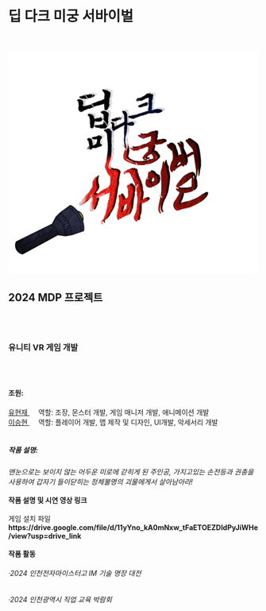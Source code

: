 <h1>딥 다크 미궁 서바이벌</h1><br><br>
<img src="DeepDarkLabyrinthSurvival/Assets/Image/Logo.png" alt="logo" />
<h2>2024 MDP 프로젝트</h2><br><br>
<h3>유니티 VR 게임 개발</h3><br><br>
<h4>조원: </h4>
<A href = "https://github.com/hyunjae0912" target = "링크 방법" > 유현재  </A> 
&emsp; 역할: 조장, 몬스터 개발, 게임 매니저 개발, 애니메이션 개발 <br>
<A href = "https://github.com/leesh0829" target = "링크 방법" > 이승현 </A>
&emsp; 역할: 플레이어 개발, 맵 제작 및 디자인, UI개발, 악세서리 개발 <br><br>
<h5>작품 설명:</h5>
<i>맨눈으로는 보이지 않는 어두운 미로에 갇히게 된 주인공,
가지고있는 손전등과 권총을 사용하여 갑자기 들이닫히는 정체불명의 괴물에게서 살아남아라!</i><br><br>
<b>작품 설명 및 시연 영상 링크</b><br><br>
<b></b>게임 설치 파일</b><br>
<b>https://drive.google.com/file/d/11yYno_kA0mNxw_tFaETOEZDIdPyJiWHe/view?usp=drive_link</b><br><br>
<b>작품 활동</b>
<h6>&#183;2024 인천전자마이스터고 IM 기술 명장 대전</h6>
<h6>&#183;2024 인천광역시 직업 교육 박람회</h6>
